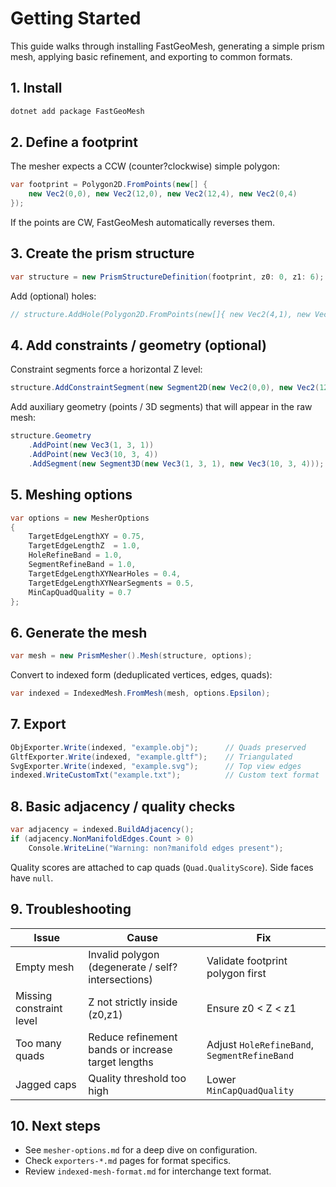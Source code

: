 # Getting Started

This guide walks through installing FastGeoMesh, generating a simple prism mesh, applying basic refinement, and exporting to common formats.

## 1. Install
```bash
dotnet add package FastGeoMesh
```

## 2. Define a footprint
The mesher expects a CCW (counter?clockwise) simple polygon:
```csharp
var footprint = Polygon2D.FromPoints(new[] {
    new Vec2(0,0), new Vec2(12,0), new Vec2(12,4), new Vec2(0,4)
});
```
If the points are CW, FastGeoMesh automatically reverses them.

## 3. Create the prism structure
```csharp
var structure = new PrismStructureDefinition(footprint, z0: 0, z1: 6);
```
Add (optional) holes:
```csharp
// structure.AddHole(Polygon2D.FromPoints(new[]{ new Vec2(4,1), new Vec2(5,1), new Vec2(5,2), new Vec2(4,2) }));
```

## 4. Add constraints / geometry (optional)
Constraint segments force a horizontal Z level:
```csharp
structure.AddConstraintSegment(new Segment2D(new Vec2(0,0), new Vec2(12,0)), 2.5);
```
Add auxiliary geometry (points / 3D segments) that will appear in the raw mesh:
```csharp
structure.Geometry
    .AddPoint(new Vec3(1, 3, 1))
    .AddPoint(new Vec3(10, 3, 4))
    .AddSegment(new Segment3D(new Vec3(1, 3, 1), new Vec3(10, 3, 4)));
```

## 5. Meshing options
```csharp
var options = new MesherOptions
{
    TargetEdgeLengthXY = 0.75,
    TargetEdgeLengthZ  = 1.0,
    HoleRefineBand = 1.0,
    SegmentRefineBand = 1.0,
    TargetEdgeLengthXYNearHoles = 0.4,
    TargetEdgeLengthXYNearSegments = 0.5,
    MinCapQuadQuality = 0.7
};
```

## 6. Generate the mesh
```csharp
var mesh = new PrismMesher().Mesh(structure, options);
```
Convert to indexed form (deduplicated vertices, edges, quads):
```csharp
var indexed = IndexedMesh.FromMesh(mesh, options.Epsilon);
```

## 7. Export
```csharp
ObjExporter.Write(indexed, "example.obj");      // Quads preserved
GltfExporter.Write(indexed, "example.gltf");    // Triangulated
SvgExporter.Write(indexed, "example.svg");      // Top view edges
indexed.WriteCustomTxt("example.txt");          // Custom text format
```

## 8. Basic adjacency / quality checks
```csharp
var adjacency = indexed.BuildAdjacency();
if (adjacency.NonManifoldEdges.Count > 0)
    Console.WriteLine("Warning: non?manifold edges present");
```
Quality scores are attached to cap quads (`Quad.QualityScore`). Side faces have `null`.

## 9. Troubleshooting
| Issue | Cause | Fix |
|-------|-------|-----|
| Empty mesh | Invalid polygon (degenerate / self?intersections) | Validate footprint polygon first |
| Missing constraint level | Z not strictly inside (z0,z1) | Ensure z0 < Z < z1 |
| Too many quads | Reduce refinement bands or increase target lengths | Adjust `HoleRefineBand`, `SegmentRefineBand` |
| Jagged caps | Quality threshold too high | Lower `MinCapQuadQuality` |

## 10. Next steps
- See `mesher-options.md` for a deep dive on configuration.
- Check `exporters-*.md` pages for format specifics.
- Review `indexed-mesh-format.md` for interchange text format.
